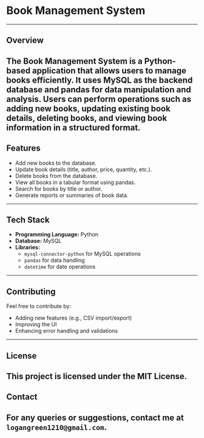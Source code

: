 # Book Management System
---
## Overview
The **Book Management System** is a Python-based application that allows users to manage books efficiently. It uses **MySQL** as the backend database and **pandas** for data manipulation and analysis. Users can perform operations such as adding new books, updating existing book details, deleting books, and viewing book information in a structured format.
---
## Features
- Add new books to the database.
- Update book details (title, author, price, quantity, etc.).
- Delete books from the database.
- View all books in a tabular format using pandas.
- Search for books by title or author.
- Generate reports or summaries of book data.
---
## Tech Stack
- **Programming Language:** Python
- **Database:** MySQL
- **Libraries:** 
  - `mysql-connector-python` for MySQL operations
  - `pandas` for data handling
  - `datetime` for date operations
---

## Contributing

Feel free to contribute by:

* Adding new features (e.g., CSV import/export)
* Improving the UI
* Enhancing error handling and validations
---
## License

This project is licensed under the MIT License.
---
## Contact

For any queries or suggestions, contact me at `logangreen1210@gmail.com`.
---
